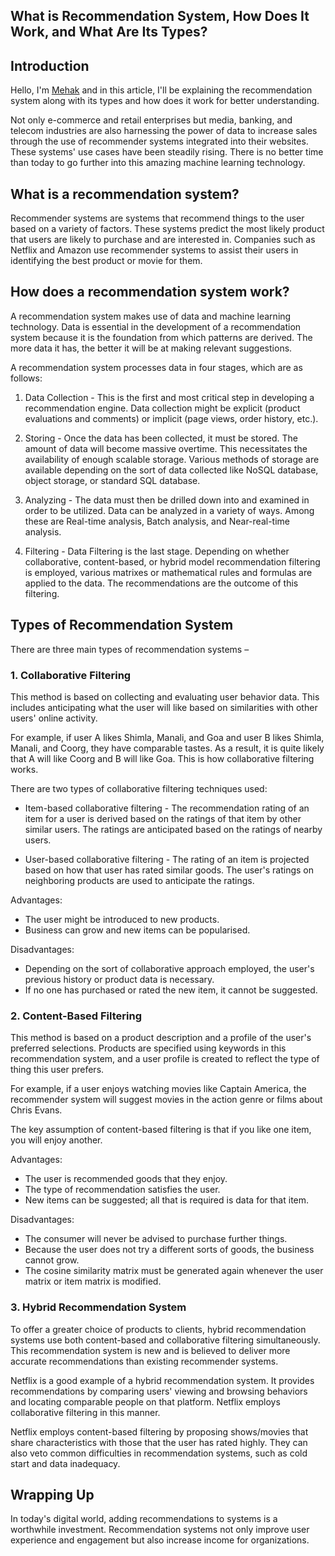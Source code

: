 ## What is Recommendation System, How Does It Work, and What Are Its Types?

## Introduction

Hello, I'm [Mehak](mehakagrawal.bio.link) and in this article, I'll be explaining the recommendation system along with its types and how does it work for better understanding.

Not only e-commerce and retail enterprises but media, banking, and telecom industries are also harnessing the power of data to increase sales through the use of recommender systems integrated into their websites. These systems' use cases have been steadily rising. There is no better time than today to go further into this amazing machine learning technology.

## What is a recommendation system?

Recommender systems are systems that recommend things to the user based on a variety of factors. These systems predict the most likely product that users are likely to purchase and are interested in. Companies such as Netflix and Amazon use recommender systems to assist their users in identifying the best product or movie for them.

## How does a recommendation system work?

A recommendation system makes use of data and machine learning technology. Data is essential in the development of a recommendation system because it is the foundation from which patterns are derived. The more data it has, the better it will be at making relevant suggestions.

A recommendation system processes data in four stages, which are as follows:

1. Data Collection - This is the first and most critical step in developing a recommendation engine. Data collection might be explicit (product evaluations and comments) or implicit (page views, order history, etc.).

2. Storing - Once the data has been collected, it must be stored. The amount of data will become massive overtime. This necessitates the availability of enough scalable storage. Various methods of storage are available depending on the sort of data collected like NoSQL database, object storage, or standard SQL database.

3. Analyzing - The data must then be drilled down into and examined in order to be utilized. Data can be analyzed in a variety of ways. Among these are Real-time analysis, Batch analysis, and Near-real-time analysis.

4. Filtering - Data Filtering is the last stage. Depending on whether collaborative, content-based, or hybrid model recommendation filtering is employed, various matrixes or mathematical rules and formulas are applied to the data. The recommendations are the outcome of this filtering.

## Types of Recommendation System

There are three main types of recommendation systems –

### 1. Collaborative Filtering

This method is based on collecting and evaluating user behavior data. This includes anticipating what the user will like based on similarities with other users' online activity.

For example, if user A likes Shimla, Manali, and Goa and user B likes Shimla, Manali, and Coorg, they have comparable tastes. As a result, it is quite likely that A will like Coorg and B will like Goa. This is how collaborative filtering works.

There are two types of collaborative filtering techniques used:

- Item-based collaborative filtering - The recommendation rating of an item for a user is derived based on the ratings of that item by other similar users. The ratings are anticipated based on the ratings of nearby users.

- User-based collaborative filtering - The rating of an item is projected based on how that user has rated similar goods. The user's ratings on neighboring products are used to anticipate the ratings.

Advantages:
- The user might be introduced to new products.
- Business can grow and new items can be popularised.

Disadvantages:
- Depending on the sort of collaborative approach employed, the user's previous history or product data is necessary.
- If no one has purchased or rated the new item, it cannot be suggested.


### 2. Content-Based Filtering

This method is based on a product description and a profile of the user's preferred selections. Products are specified using keywords in this recommendation system, and a user profile is created to reflect the type of thing this user prefers.

For example, if a user enjoys watching movies like Captain America, the recommender system will suggest movies in the action genre or films about Chris Evans.

The key assumption of content-based filtering is that if you like one item, you will enjoy another.

Advantages:
- The user is recommended goods that they enjoy.
- The type of recommendation satisfies the user.
- New items can be suggested; all that is required is data for that item.

Disadvantages:
- The consumer will never be advised to purchase further things.
- Because the user does not try a different sorts of goods, the business cannot grow.
- The cosine similarity matrix must be generated again whenever the user matrix or item matrix is modified.

### 3. Hybrid Recommendation System

To offer a greater choice of products to clients, hybrid recommendation systems use both content-based and collaborative filtering simultaneously. This recommendation system is new and is believed to deliver more accurate recommendations than existing recommender systems.

Netflix is a good example of a hybrid recommendation system. It provides recommendations by comparing users' viewing and browsing behaviors and locating comparable people on that platform. Netflix employs collaborative filtering in this manner.

Netflix employs content-based filtering by proposing shows/movies that share characteristics with those that the user has rated highly. They can also veto common difficulties in recommendation systems, such as cold start and data inadequacy.

## Wrapping Up

In today's digital world, adding recommendations to systems is a worthwhile investment. Recommendation systems not only improve user experience and engagement but also increase income for organizations.

